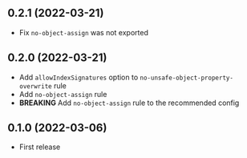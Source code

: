 ## 0.2.1 (2022-03-21)
- Fix `no-object-assign` was not exported

## 0.2.0 (2022-03-21)
- Add `allowIndexSignatures` option to `no-unsafe-object-property-overwrite` rule
- Add `no-object-assign` rule
- **BREAKING** Add `no-object-assign` rule to the recommended config

## 0.1.0 (2022-03-06)
- First release
